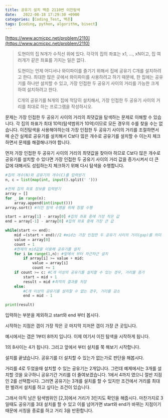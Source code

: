 ```yaml
---
title: 공유기 설치 백준 2110번 이진탐색
date:   2022-08-18 17:29:30 +0900
categories: [Coding_Test, 백준]
tags: [coding, python, algorithm, bisect]
---
```


[https://www.acmicpc.net/problem/2110](https://www.acmicpc.net/problem/2110)

> 도현이의 집 N개가 수직선 위에 있다. 각각의 집의 좌표는 x1, ..., xN이고, 집 여러개가 같은 좌표를 가지는 일은 없다.
> 
> 도현이는 언제 어디서나 와이파이를 즐기기 위해서 집에 공유기 C개를 설치하려고 한다. 최대한 많은 곳에서 와이파이를 사용하려고 하기 때문에, 한 집에는 공유기를 하나만 설치할 수 있고, 가장 인접한 두 공유기 사이의 거리를 가능한 크게 하여 설치하려고 한다.
> 
> C개의 공유기를 N개의 집에 적당히 설치해서, 가장 인접한 두 공유기 사이의 거리를 최대로 하는 프로그램을 작성하시오.

문제는 가장 인접한 두 공유기 사이의 거리의 최댓값을 탐색하는 문제로 이해할 수 있습니다. 각 집의 좌표가 최대 10억(탐색범위가 10억)이므로 모든 경우의 수를 찾을 수는 없습니다. 이진탐색을 사용해야하는데 가장 인접한 두 공유기 사이의 거리를 조절하면서 매 순간 실제로 공유기를 설치해서 C보다 많은 개수로 공유기를 설치할 수 이는지 체크하면서 문제를 해결해나가야 합니다.

먼저 가장 인접한 두 공유기 사이의 거리의 최댓값을 찾아야 하므로 C보다 많은 개수로 공유기를 설치할 수 있다면 가장 인접한 두 공유기 사이의 거리 값을 증가시켜서 더 큰 값에 대해서도 성립하는지 체크하기 위해 다시 탐색을 수행합니다.

```py
#집의 개수(N)와 공유기의 개수(C)를 입력받기
n, c = list(map(int, input().split(' ')))

#전체 집의 좌표 정보를 입력받기
array = []
for _ in range(n):
    array.append(int(input()))
array.sort() #이진 탐색 수행을 위해 정렬 수행

start = array[1] - array[0] #집의 좌표 중에 가장 작은 값
end = array[-1] - array[0] #집의 좌표 중에 가장 큰 값

while(start <= end):
    mid =(start + end)//2 #mid는 가장 인접한 두 공유기 사이의 거리(gap)를 의미
    value = array[0]
    count = 1
    #현재의 mid값을 이용해 공유기를 설치
    for i in range(1,n): #앞에서 부터 차근차근 설치
        if array[i] >= value + mid:
            value = array[i]
            count += 1
    if count >= c: #C개 이상의 공유기를 설치할 수 있는 경우, 거리를 증가
        start = mid + 1
        result = mid #최적의 결과를 저장
    else:
        #C개 이상의 공유기를 설치할 수 없는 경우, 거리를 감소
        end = mid - 1

print(result)
```

입력하는 부분을 제외하고 start와 end 부터 봅시다.

시작하는 지점은 갭이 가장 작은 곳 마지막 지저믄 갭이 가장 큰 곳입니다.

예시에서는 갭은 1부터 8까지 입니다. 이제 여기서 이진 탐색을 시작하게 됩니다.

1의 8사이는 4가 됩니다. 그리고 앞에서 부터 설치를 쭉 해보기 시작합니다.

설치를 끝냈습니다. 공유기를 더 설치할 수 있는가 없는가로 판단을 해봅시다.

거리를 4로 두었을때 설치할 수 있는 공유기는 2개입니다. 그런데 예제에서는 3개를 설치할 것을 요구하니 공유기간 거리를 더 줄여보겠습니다. 1에서 4까지 였으니 절반 지점인 2를 선택합시다. 그러면 공유기는 3개를 설치를 할 수 있지만 조건에서 거리를 최대한 벌려서 설치를 하고 싶다는 조건이 있습니다.

그래서 아직 남은 탐색범위인 [2,3]에서 거리가 3인지도 확인을 해줍시다. 마찬가지로 3일때도 공유기를 3대 설치를 할 수 있고 이를 넘어가면 start와 end가 바뀌는 지점이기 때문에 서칭을 종료를 하고 거리 3을 반환합니다.